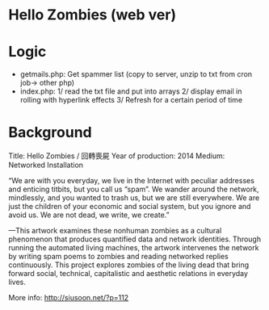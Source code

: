 # Hello Zombies (web ver)

# Logic
- getmails.php: Get spammer list (copy to server, unzip to txt from cron job-> other php)
- index.php: 
1/ read the txt file and put into arrays
2/ display email in rolling with hyperlink effects
3/ Refresh for a certain period of time

# Background

Title: Hello Zombies / 回轉喪屍
Year of production: 2014
Medium: Networked Installation

“We are with you everyday, we live in the Internet with peculiar addresses and enticing titbits, but you call us “spam”. We wander around the network, mindlessly, and you wanted to trash us, but we are still everywhere. We are just the children of your economic and social system, but you ignore and avoid us. We are not dead, we write, we create.”

—This artwork examines these nonhuman zombies as a cultural phenomenon that produces quantified data and network identities. Through running the automated living machines, the artwork intervenes the network by writing spam poems to zombies and reading networked replies continuously. This project explores zombies of the living dead that bring forward social, technical, capitalistic and aesthetic relations in everyday lives.

More info: http://siusoon.net/?p=112


